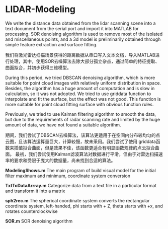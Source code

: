 # LIDAR-Modeling

We write the distance data obtained from the lidar scanning scene into a text document from the serial port and import it into MATLAB for processing. SOR denoising algorithm is used to remove most of the isolated and miscellaneous points, and a 3d model is preliminarily obtained through simple feature extraction and surface fitting.

我们将激光雷达扫描场景获得的距离数据从串口写入文本文档，导入MATLAB进行处理，其中，使用SOR去噪算法去除大部分孤立杂点，通过简单的特征提取、曲面拟合，并初步获得三维模型。 



During this period, we tried DBSCAN denoising algorithm, which is more suitable for point cloud images with relatively uniform distribution in space. Besides, the algorithm has a huge amount of computation and is slow in calculation, so it was not adopted. We tried to use griddata function to interpolate and fit the surface, but the effect was not good. This function is more suitable for point cloud fitting surface with obvious function rules.

Previously, we tried to use Kalman filtering algorithm to smooth the data, but due to the requirements of radar scanning rate and limited by the huge amount of data, we have not found a suitable algorithm.

期间，我们尝试了DBSCAN去噪算法，该算法更适用于在空间内分布较均匀的点云图，且该算法运算量巨大，计算较慢，故未采用。我们尝试了使用 griddata函数来插值拟合曲面，但是效果不佳，该函数更适合有明显函数规律的点云拟合曲面。
最初，我们尝试使用Kalman滤波算法对数据进行平滑，但由于对雷达扫描速率的要求和受限于庞大的数据量，尚未找到合适的算法。



**ModelingShows.m**   The main program of build visual model for the initial filter maximum and minimum, coordinate system conversion

**TxtToDataArrray.m**  Categorize data from a text file in a particular format and transform it into a matrix

**sph2rec.m**   The spherical coordinate system converts the rectangular coordinate system, left-handed, phi starts with + Z, theta starts with +x, and rotates counterclockwise

**SOR.m**   SOR denoising algorithm


